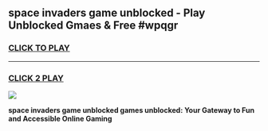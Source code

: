 
## space invaders game unblocked - Play Unblocked Gmaes & Free #wpqgr
<h3>
<a href="https://premium.freeplayer.one?title=space_invaders_game_unblocked&ref=01M">CLICK TO PLAY</a></h3>
<hr>

<h3>
<a href="https://premium.freeplayer.one?title=space_invaders_game_unblocked&ref=01M">CLICK 2 PLAY</a>
  
</h3>

<a href="https://premium.freeplayer.one?title=space_invaders_game_unblocked&ref=01M"><img src="https://clearcache.store/games.png"></a>


**space invaders game unblocked games unblocked: Your Gateway to Fun and Accessible Online Gaming**
